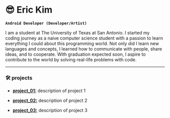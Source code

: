 # 😎 Eric Kim

**`Android Developer (Developer/Artist)`**

I am a student at The University of Texas at San Antonio. I started my coding journey as a naive computer science student with a passion to learn everything I could about this programming world. Not only did I learn new languages and concepts, I learned how to communicate with people, share ideas, and to cooperate. With graduation expected soon, I aspire to contribute to the world by solving real-life problems with code.

---

### 🛠️ projects
- [**project_01:**](https://www.youtube.com/watch?v=viF7DZj9VJ4) description of project 1

- [**project_02:**](https://www.youtube.com/watch?v=viF7DZj9VJ4) description of project 2

- [**project_03:**](https://www.youtube.com/watch?v=viF7DZj9VJ4) description of project 3
